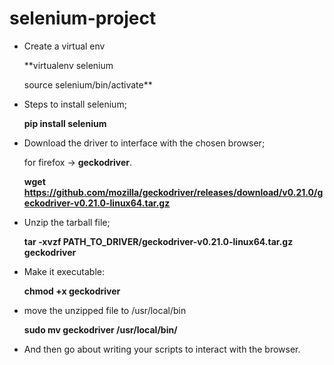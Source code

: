 # selenium-project
- Create a virtual env

    **virtualenv selenium

    source selenium/bin/activate**
    
- Steps to install selenium;

    **pip install selenium**

- Download the driver to interface with the chosen browser;

    for firefox -> **geckodriver**.

    **wget https://github.com/mozilla/geckodriver/releases/download/v0.21.0/geckodriver-v0.21.0-linux64.tar.gz**


- Unzip the tarball file;

    **tar -xvzf PATH_TO_DRIVER/geckodriver-v0.21.0-linux64.tar.gz geckodriver**

- Make it executable:

    **chmod +x geckodriver**

- move the unzipped file to /usr/local/bin

    **sudo mv geckodriver /usr/local/bin/**

- And then go about writing your scripts to interact with the browser.